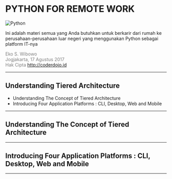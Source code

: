 # PYTHON FOR REMOTE WORK
<img src="https://www.python.org/static/opengraph-icon-200x200.png" alt="Python"/>

Ini adalah materi semua yang Anda butuhkan untuk berkarir dari rumah ke perusahaan-perusahaan luar negeri yang menggunakan Python sebagai platform IT-nya






<span style="color:gray">Eko S. Wibowo</span>
<br/>
<span style="color:gray">Jogjakarta, 17 Agustus 2017</span>
<br/>
<span style="color:gray">Hak Cipta http://coderdojo.id</span>

---
## Understanding Tiered Architecture
* Understanding The Concept of Tiered Architecture
* Introducing Four Application Platforms : CLI, Desktop, Web and Mobile

---
## Understanding The Concept of Tiered Architecture
 
---
## Introducing Four Application Platforms : CLI, Desktop, Web and Mobile

---